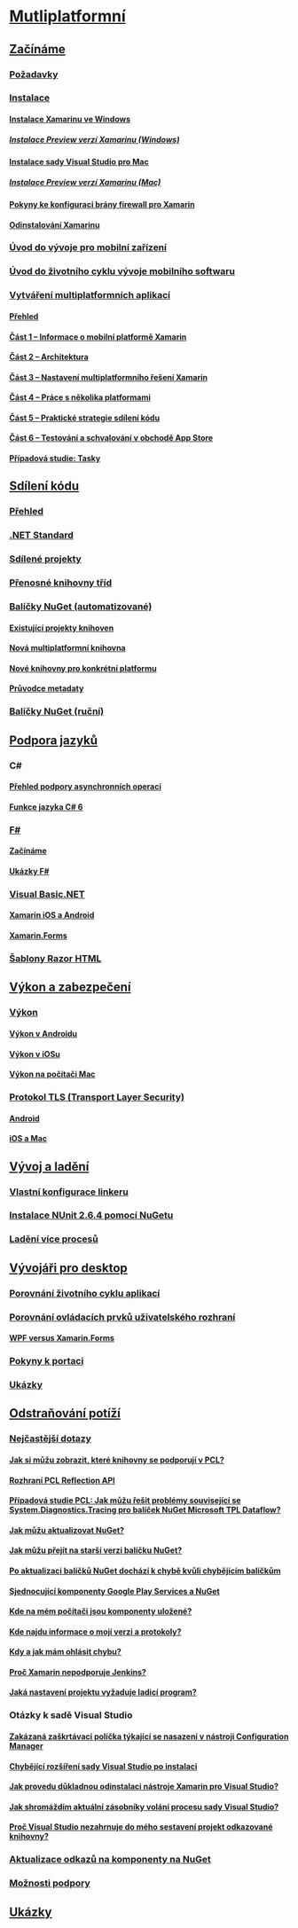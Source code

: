 # [Mutliplatformní](index.yml)
## [Začínáme](get-started/index.md)
### [Požadavky](get-started/requirements.md)
### [Instalace](get-started/installation/index.md)
#### [Instalace Xamarinu ve Windows](get-started/installation/windows.md)
##### [Instalace Preview verzí Xamarinu (Windows)](get-started/installation/windows-preview.md)
#### [Instalace sady Visual Studio pro Mac](/visualstudio/mac/installation/)
##### [Instalace Preview verzí Xamarinu (Mac)](/visualstudio/mac/update/)
#### [Pokyny ke konfiguraci brány firewall pro Xamarin](get-started/installation/firewall.md)
#### [Odinstalování Xamarinu](get-started/installation/uninstalling-xamarin.md)
### [Úvod do vývoje pro mobilní zařízení](get-started/introduction-to-mobile-development.md)
### [Úvod do životního cyklu vývoje mobilního softwaru](get-started/introduction-to-mobile-sdlc.md)

### [Vytváření multiplatformních aplikací](app-fundamentals/building-cross-platform-applications/index.md)
#### [Přehled](app-fundamentals/building-cross-platform-applications/overview.md)
#### [Část 1 – Informace o mobilní platformě Xamarin](app-fundamentals/building-cross-platform-applications/understanding-the-xamarin-mobile-platform.md)
#### [Část 2 – Architektura](app-fundamentals/building-cross-platform-applications/architecture.md)
#### [Část 3 – Nastavení multiplatformního řešení Xamarin](app-fundamentals/building-cross-platform-applications/setting-up-a-xamarin-cross-platform-solution.md)
#### [Část 4 – Práce s několika platformami](app-fundamentals/building-cross-platform-applications/platform-divergence-abstraction-divergent-implementation.md)
#### [Část 5 – Praktické strategie sdílení kódu](app-fundamentals/building-cross-platform-applications/practical-code-sharing-strategies.md)
#### [Část 6 – Testování a schvalování v obchodě App Store](app-fundamentals/building-cross-platform-applications/testing-and-app-store-approvals.md)
#### [Případová studie: Tasky](app-fundamentals/building-cross-platform-applications/case-study-tasky.md)

## [Sdílení kódu](app-fundamentals/index.md)
### [Přehled](app-fundamentals/code-sharing.md)
### [.NET Standard](app-fundamentals/net-standard.md)
### [Sdílené projekty](app-fundamentals/shared-projects.md)
### [Přenosné knihovny tříd](app-fundamentals/pcl.md)
### [Balíčky NuGet (automatizované)](app-fundamentals/nuget-multiplatform-libraries/index.md)
#### [Existující projekty knihoven](app-fundamentals/nuget-multiplatform-libraries/existing-library.md)
#### [Nová multiplatformní knihovna](app-fundamentals/nuget-multiplatform-libraries/single-codebase.md)
#### [Nové knihovny pro konkrétní platformu](app-fundamentals/nuget-multiplatform-libraries/platform-specific.md)
#### [Průvodce metadaty](app-fundamentals/nuget-multiplatform-libraries/metadata.md)
### [Balíčky NuGet (ruční)](app-fundamentals/nuget-manual.md)

## [Podpora jazyků](platform/index.md)

### C#
#### [Přehled podpory asynchronních operací](platform/async.md)
#### [Funkce jazyka C# 6](platform/csharp-six.md)
### [F#](platform/fsharp/index.md)
#### [Začínáme](platform/fsharp/overview.md)
#### [Ukázky F#](platform/fsharp/samples.md)
### [Visual Basic.NET](platform/visual-basic/index.md)
#### [Xamarin iOS a Android](platform/visual-basic/native-apps.md)
#### [Xamarin.Forms](platform/visual-basic/xamarin-forms.md)
### [Šablony Razor HTML](platform/razor-html-templates/index.md)

## [Výkon a zabezpečení](deploy-test/performance.md)
### [Výkon](deploy-test/memory-perf-best-practices.md)
#### [Výkon v Androidu](~/android/deploy-test/performance.md?context=xamarin/cross-platform)
#### [Výkon v iOSu](~/ios/deploy-test/performance.md?context=xamarin/cross-platform)
#### [Výkon na počítači Mac](~/mac/deploy-test/performance.md?context=xamarin/cross-platform)
### [Protokol TLS (Transport Layer Security)](app-fundamentals/transport-layer-security.md)
#### [Android](~/android/app-fundamentals/http-stack.md?context=xamarin/cross-platform)
#### [iOS a Mac](~/cross-platform/macios/http-stack.md?context=xamarin/cross-platform)
## [Vývoj a ladění](deploy-test/index.md)
### [Vlastní konfigurace linkeru](deploy-test/linker.md)
### [Instalace NUnit 2.6.4 pomocí NuGetu](deploy-test/installing-nunit-using-nuget.md)
### [Ladění více procesů](deploy-test/multi-process-debugging.md)

## [Vývojáři pro desktop](desktop/index.md)
### [Porovnání životního cyklu aplikací](desktop/lifecycle.md)
### [Porovnání ovládacích prvků uživatelského rozhraní](desktop/controls/index.md)
#### [WPF versus Xamarin.Forms](desktop/controls/wpf.md)
### [Pokyny k portaci](desktop/porting.md)
### [Ukázky](desktop/samples.md)

## [Odstraňování potíží](troubleshooting/index.md)
### [Nejčastější dotazy](troubleshooting/questions/index.md)
#### [Jak si můžu zobrazit, které knihovny se podporují v PCL?](troubleshooting/questions/pcl-support-libraries.md)
#### [Rozhraní PCL Reflection API](troubleshooting/questions/pcl-reflection.md)
#### [Případová studie PCL: Jak můžu řešit problémy související se System.Diagnostics.Tracing pro balíček NuGet Microsoft TPL Dataflow?](troubleshooting/questions/pcl-case-study.md)
#### [Jak můžu aktualizovat NuGet?](troubleshooting/questions/nuget-update.md)
#### [Jak můžu přejít na starší verzi balíčku NuGet?](troubleshooting/questions/nuget-package-downgrade.md)
#### [Po aktualizaci balíčků NuGet dochází k chybě kvůli chybějícím balíčkům](troubleshooting/questions/nuget-packages-missing.md)
#### [Sjednocující komponenty Google Play Services a NuGet](troubleshooting/questions/gps-components-nuget.md)
#### [Kde na mém počítači jsou komponenty uložené?](troubleshooting/questions/component-storage.md)
#### [Kde najdu informace o mojí verzi a protokoly?](troubleshooting/questions/version-logs.md)
#### [Kdy a jak mám ohlásit chybu?](troubleshooting/questions/howto-file-bug.md)
#### [Proč Xamarin nepodporuje Jenkins?](troubleshooting/questions/xamarin-jenkins.md)
#### [Jaká nastavení projektu vyžaduje ladicí program?](troubleshooting/questions/debugger-settings.md)

### Otázky k sadě Visual Studio
#### [Zakázaná zaškrtávací políčka týkající se nasazení v nástroji Configuration Manager](troubleshooting/questions/deploy-checkboxes.md)
#### [Chybějící rozšíření sady Visual Studio po instalaci](troubleshooting/questions/missing-vs-extensions.md)
#### [Jak provedu důkladnou odinstalaci nástroje Xamarin pro Visual Studio?](troubleshooting/questions/uninstall-xamarin-vs.md)
#### [Jak shromáždím aktuální zásobníky volání procesu sady Visual Studio?](troubleshooting/questions/vs-callstack.md)
#### [Proč Visual Studio nezahrnuje do mého sestavení projekt odkazované knihovny?](troubleshooting/questions/vs-config-manager.md)

### [Aktualizace odkazů na komponenty na NuGet](troubleshooting/component-nuget.md)
### [Možnosti podpory](troubleshooting/support-options.md)
## [Ukázky](samples/index.yml)
